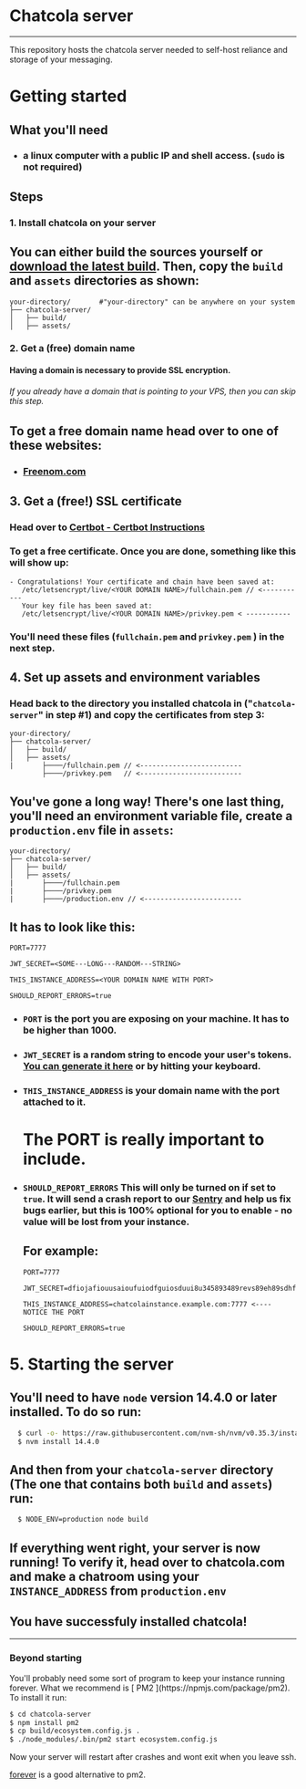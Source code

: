 # Chatcola server

---

This repository hosts the chatcola server needed to self-host reliance and storage of your messaging.



# Getting started



## What you'll need

* ### a linux computer with a public IP and shell access. (`sudo` is not required)

## Steps

### 1. Install chatcola on your server

## You can either build the sources yourself or [download the latest build](https://github.com/chatcola-com/chatcola/). Then, copy the `build` and `assets` directories as shown:

```filesystem
your-directory/       #"your-directory" can be anywhere on your system
├── chatcola-server/
│   ├── build/
│   ├── assets/
```

### 2. Get a (free) domain name

#### Having a domain is necessary to provide SSL encryption.

###### If you already have a domain that is pointing to your VPS, then you can skip this step.

## To get a free domain name head over to one of these websites:

* ### [Freenom.com](https://www.freenom.com/en/index.html?lang=en)

## 3. Get a (free!) SSL certificate

### Head over to [Certbot - Certbot Instructions](https://certbot.eff.org/instructions)

### To get a free certificate. Once you are done, something like this will show up:

```textile
- Congratulations! Your certificate and chain have been saved at:
   /etc/letsencrypt/live/<YOUR DOMAIN NAME>/fullchain.pem // <-----------
   Your key file has been saved at:
   /etc/letsencrypt/live/<YOUR DOMAIN NAME>/privkey.pem < -----------
```

### You'll need these files (`fullchain.pem` and `privkey.pem` ) in the next step.

## 4. Set up assets and environment variables

### Head back to the directory you installed chatcola in  ("`chatcola-server`" in step #1) and copy the certificates from step 3:

```filesystem
your-directory/
├── chatcola-server/
│   ├── build/
│   ├── assets/
|       ├────/fullchain.pem // <-------------------------
        ├────/privkey.pem   // <-------------------------
```



## You've gone a long way! There's one last thing, you'll need an environment variable file, create a `production.env` file in `assets`:

```filesystem
your-directory/
├── chatcola-server/
│   ├── build/
│   ├── assets/
|       ├────/fullchain.pem
|       ├────/privkey.pem
|       ├────/production.env // <------------------------
```

## It has to look like this:

```env
PORT=7777

JWT_SECRET=<SOME---LONG---RANDOM---STRING>

THIS_INSTANCE_ADDRESS=<YOUR DOMAIN NAME WITH PORT>

SHOULD_REPORT_ERRORS=true
```

* ### `PORT` is the port you are exposing on your machine. It has to be higher than 1000.

* ### `JWT_SECRET` is a random string to encode your user's tokens. [You can generate it here](https://www.browserling.com/tools/random-string) or by hitting your keyboard.

* ### `THIS_INSTANCE_ADDRESS`  is your domain name with the port attached to it.
  
  # __**The PORT is really important to include.**__

* ### `SHOULD_REPORT_ERRORS` This will only be turned on if set to `true`. It will send a crash report to our [Sentry](https://github.com/getsentry/sentry) and help us fix bugs earlier, but this is 100% optional for you to enable - no value will be lost from your instance.
  
  ## For example:
  
  ```env
  PORT=7777
  
  JWT_SECRET=dfiojafiouusaioufuiodfguiosduui8u345893489revs89eh89sdhfjuishduihadfsiufhdsiuhfdsuiahfdiusahuifsdahuisdafhuiasdfhuisdfh
  
  THIS_INSTANCE_ADDRESS=chatcolainstance.example.com:7777 <---- NOTICE THE PORT
  
  SHOULD_REPORT_ERRORS=true
  ```

# 5. Starting the server

## You'll need to have `node` version 14.4.0 or later installed. To do so run:

```bash
  $ curl -o- https://raw.githubusercontent.com/nvm-sh/nvm/v0.35.3/install.sh | bash
  $ nvm install 14.4.0
```

## And then from your `chatcola-server` directory (The one that contains both `build` and `assets`) run:

```bash
  $ NODE_ENV=production node build
```

## If everything went right, your server is now running! To verify it, head over to chatcola.com and make a chatroom using your `INSTANCE_ADDRESS` from `production.env`

## __You have successfuly installed chatcola!__

  ---

### Beyond starting

<p>You'll probably need some sort of program to keep your instance running forever. What we recommend is [ PM2 ](https://npmjs.com/package/pm2). To install it run: 

```bash
$ cd chatcola-server
$ npm install pm2
$ cp build/ecosystem.config.js .
$ ./node_modules/.bin/pm2 start ecosystem.config.js
```

Now your server will restart after crashes and wont exit when you leave ssh.

[forever](https://www.npmjs.com/package/forever) is a good alternative to pm2. 

</p>
